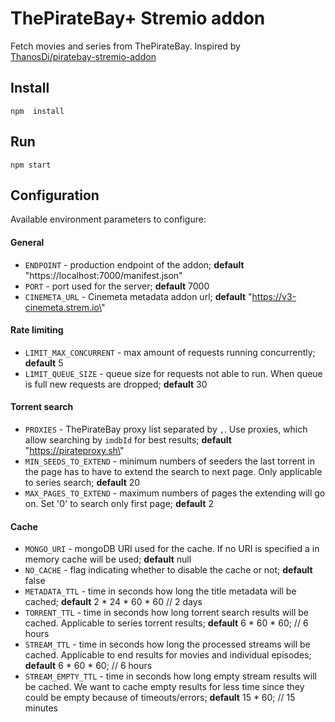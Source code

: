 # ThePirateBay+ Stremio addon
Fetch movies and series from ThePirateBay.
Inspired by [ThanosDi/piratebay-stremio-addon](https://github.com/ThanosDi/piratebay-stremio-addon)

## Install
``npm  install``

## Run
``npm start``

## Configuration

Available environment parameters to configure:

#### General

 - `ENDPOINT` - production endpoint of the addon; **default** \"https://localhost:7000/manifest.json\"
 - `PORT` - port used for the server; **default** 7000
 - `CINEMETA_URL` - Cinemeta metadata addon url; **default** \"https://v3-cinemeta.strem.io\"

#### Rate limiting

 - `LIMIT_MAX_CONCURRENT` - max amount of requests running concurrently; **default** 5
 - `LIMIT_QUEUE_SIZE` - queue size for requests not able to run. When queue is full new requests are dropped; **default** 30
 
#### Torrent search

 - `PROXIES` - ThePirateBay proxy list separated by `,`. Use proxies, which allow searching by `imdbId` for best results; **default** \"https://pirateproxy.sh\"
 - `MIN_SEEDS_TO_EXTEND` - minimum numbers of seeders the last torrent in the page has to have to extend the search to next page. Only applicable to series search; **default** 20
 - `MAX_PAGES_TO_EXTEND` - maximum numbers of pages the extending will go on. Set '0' to search only first page; **default** 2
 
#### Cache

 - `MONGO_URI` - mongoDB URI used for the cache. If no URI is specified a in memory cache will be used; **default** null
 - `NO_CACHE` - flag indicating whether to disable the cache or not; **default** false
 - `METADATA_TTL` - time in seconds how long the title metadata will be cached; **default** 2 * 24 * 60 * 60 // 2 days
 - `TORRENT_TTL` - time in seconds how long torrent search results will be cached. Applicable to series torrent results; **default** 6 * 60 * 60; // 6 hours
 - `STREAM_TTL` - time in seconds how long the processed streams will be cached. Applicable to end results for movies and individual episodes; **default** 6 * 60 * 60; // 6 hours
 - `STREAM_EMPTY_TTL` - time in seconds how long empty stream results will be cached. We want to cache empty results for less time since they could be empty because of timeouts/errors; **default** 15 * 60; // 15 minutes

